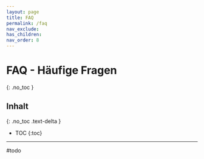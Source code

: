 ```yaml
---
layout: page
title: FAQ
permalink: /faq
nav_exclude: 
has_children: 
nav_order: 8
---
```

# FAQ - Häufige Fragen
{: .no_toc }
## Inhalt
{: .no_toc .text-delta }

- TOC
{:toc}

---

#todo
